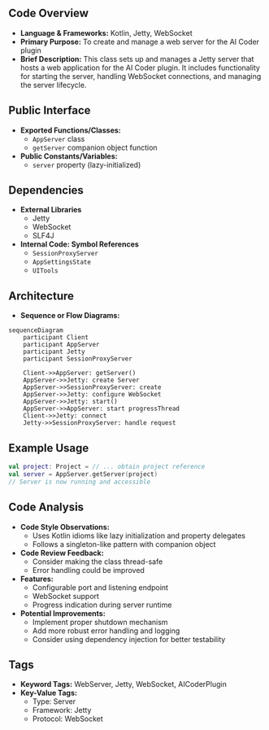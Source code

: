 ## Code Overview
- **Language & Frameworks:** Kotlin, Jetty, WebSocket
- **Primary Purpose:** To create and manage a web server for the AI Coder plugin
- **Brief Description:** This class sets up and manages a Jetty server that hosts a web application for the AI Coder plugin. It includes functionality for starting the server, handling WebSocket connections, and managing the server lifecycle.

## Public Interface
- **Exported Functions/Classes:**
  - `AppServer` class
  - `getServer` companion object function
- **Public Constants/Variables:**
  - `server` property (lazy-initialized)

## Dependencies
- **External Libraries**
  - Jetty
  - WebSocket
  - SLF4J
- **Internal Code: Symbol References**
  - `SessionProxyServer`
  - `AppSettingsState`
  - `UITools`

## Architecture
- **Sequence or Flow Diagrams:**
```mermaid
sequenceDiagram
    participant Client
    participant AppServer
    participant Jetty
    participant SessionProxyServer

    Client->>AppServer: getServer()
    AppServer->>Jetty: create Server
    AppServer->>SessionProxyServer: create
    AppServer->>Jetty: configure WebSocket
    AppServer->>Jetty: start()
    AppServer->>AppServer: start progressThread
    Client->>Jetty: connect
    Jetty->>SessionProxyServer: handle request
```

## Example Usage
```kotlin
val project: Project = // ... obtain project reference
val server = AppServer.getServer(project)
// Server is now running and accessible
```

## Code Analysis
- **Code Style Observations:**
  - Uses Kotlin idioms like lazy initialization and property delegates
  - Follows a singleton-like pattern with companion object
- **Code Review Feedback:**
  - Consider making the class thread-safe
  - Error handling could be improved
- **Features:**
  - Configurable port and listening endpoint
  - WebSocket support
  - Progress indication during server runtime
- **Potential Improvements:**
  - Implement proper shutdown mechanism
  - Add more robust error handling and logging
  - Consider using dependency injection for better testability

## Tags
- **Keyword Tags:** WebServer, Jetty, WebSocket, AICoderPlugin
- **Key-Value Tags:**
  - Type: Server
  - Framework: Jetty
  - Protocol: WebSocket